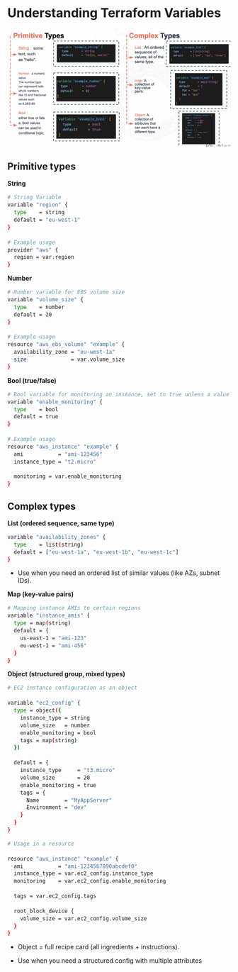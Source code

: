 # **Understanding Terraform Variables**

![alt text](../Screenshots/image-9.png)

**Primitive types** 
---
**String**

```bash
# String Variable
variable "region" {
  type    = string
  default = "eu-west-1"
}

# Example usage
provider "aws" {
  region = var.region
}
```
**Number**

```bash
# Number variable for EBS volume size
variable "volume_size" {
  type    = number
  default = 20
}

# Example usage
resource "aws_ebs_volume" "example" {
  availability_zone = "eu-west-1a"
  size              = var.volume_size
}
```

**Bool (true/false)**

```bash
# Bool variable for monitoring an instance, set to true unless a value is provided elsewhere
variable "enable_monitoring" {
  type    = bool
  default = true
}

# Example usage
resource "aws_instance" "example" {
  ami           = "ami-123456"
  instance_type = "t2.micro"

  monitoring = var.enable_monitoring
}
```
**Complex types**
---
**List (ordered sequence, same type)**

```bash
variable "availability_zones" {
  type    = list(string)
  default = ["eu-west-1a", "eu-west-1b", "eu-west-1c"]
}
```
- Use when you need an ordered list of similar values (like AZs, subnet IDs).

**Map (key-value pairs)**
```bash
# Mapping instance AMIs to certain regions
variable "instance_amis" {
  type = map(string)
  default = {
    us-east-1 = "ami-123"
    eu-west-1 = "ami-456"
  }
}
```
**Object (structured group, mixed types)**

```bash
# EC2 instance configuration as an object

variable "ec2_config" {
  type = object({
    instance_type = string
    volume_size   = number
    enable_monitoring = bool
    tags = map(string)
  })

  default = {
    instance_type     = "t3.micro"
    volume_size       = 20
    enable_monitoring = true
    tags = {
      Name        = "MyAppServer"
      Environment = "dev"
    }
  }
}
```
```bash
# Usage in a resource

resource "aws_instance" "example" {
  ami           = "ami-1234567890abcdef0"
  instance_type = var.ec2_config.instance_type
  monitoring    = var.ec2_config.enable_monitoring

  tags = var.ec2_config.tags

  root_block_device {
    volume_size = var.ec2_config.volume_size
  }
}
```
- Object = full recipe card (all ingredients + instructions).

- Use when you need a structured config with multiple attributes
